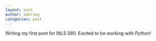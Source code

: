 ```yaml
---
layout: post
author: odorsey
categories: post
---
```


Writing my first post for INLS 560. Excited to be working with *Python*!
